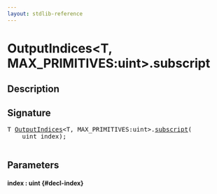 ```yaml
---
layout: stdlib-reference
---
```


# OutputIndices\<T, MAX\_PRIMITIVES:uint\>\.subscript

## Description





## Signature 

<pre>
<span class="code_type">T</span> <a href="/stdlib-reference/types/OutputIndices/index" class="code_type">OutputIndices</a>&lt;<span class="code_type">T</span>, MAX_PRIMITIVES:<span class="code_keyword">uint</span>&gt;.<a href="/stdlib-reference/types/OutputIndices/subscript">subscript</a>(
    <span class="code_keyword">uint</span> <span class='code_param'>index</span>);

</pre>

## Parameters

#### index  : uint {#decl-index}

